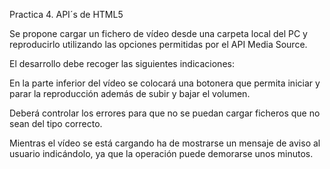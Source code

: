 Practica 4. API´s de HTML5


Se propone cargar un fichero de vídeo desde una carpeta local del PC y reproducirlo utilizando las opciones permitidas por el API Media Source.


El desarrollo debe recoger las siguientes indicaciones:

En la parte inferior del vídeo se colocará una botonera que permita iniciar y parar la reproducción además de subir y bajar el volumen.

Deberá controlar los errores para que no se puedan cargar ficheros que no sean del tipo correcto.

Mientras el vídeo se está cargando ha de mostrarse un mensaje de aviso al usuario indicándolo, ya que la operación puede demorarse unos minutos.
